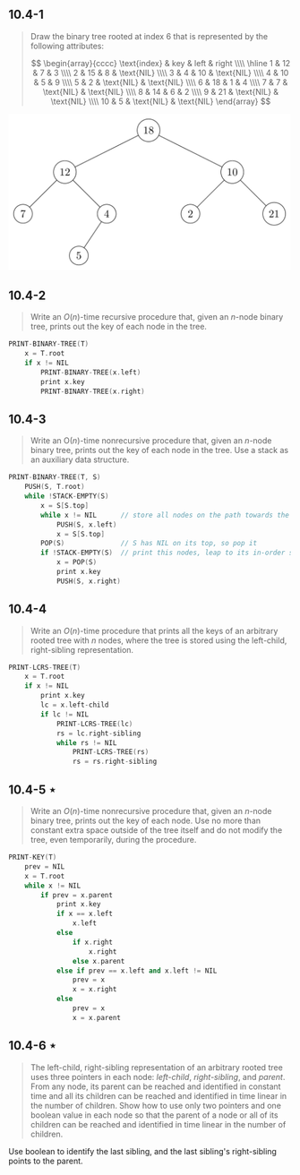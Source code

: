 ## 10.4-1

> Draw the binary tree rooted at index $6$ that is represented by the following attributes:
>
> $$
> \begin{array}{cccc}
> \text{index} & key & left & right \\\\
> \hline
>  1 & 12 &  7         &  3         \\\\
>  2 & 15 &  8         & \text{NIL} \\\\
>  3 &  4 & 10         & \text{NIL} \\\\
>  4 & 10 &  5         &  9         \\\\
>  5 &  2 & \text{NIL} & \text{NIL} \\\\
>  6 & 18 &  1         &  4         \\\\
>  7 &  7 & \text{NIL} & \text{NIL} \\\\
>  8 & 14 &  6         &  2         \\\\
>  9 & 21 & \text{NIL} & \text{NIL} \\\\
> 10 &  5 & \text{NIL} & \text{NIL}
> \end{array}
> $$

![](../img/10.4-1.png)

## 10.4-2

> Write an $O(n)$-time recursive procedure that, given an $n$-node binary tree, prints out the key of each node in the tree.

```cpp
PRINT-BINARY-TREE(T)
    x = T.root
    if x != NIL
        PRINT-BINARY-TREE(x.left)
        print x.key
        PRINT-BINARY-TREE(x.right)
```

## 10.4-3

> Write an O$(n)$-time nonrecursive procedure that, given an $n$-node binary tree, prints out the key of each node in the tree. Use a stack as an auxiliary data structure.

```cpp
PRINT-BINARY-TREE(T, S)
    PUSH(S, T.root)
    while !STACK-EMPTY(S)
        x = S[S.top]
        while x != NIL      // store all nodes on the path towards the leftmost leaf
            PUSH(S, x.left)
            x = S[S.top]
        POP(S)              // S has NIL on its top, so pop it
        if !STACK-EMPTY(S)  // print this nodes, leap to its in-order successor
            x = POP(S)
            print x.key
            PUSH(S, x.right)
```

## 10.4-4

> Write an $O(n)$-time procedure that prints all the keys of an arbitrary rooted tree with $n$ nodes, where the tree is stored using the left-child, right-sibling representation.

```cpp
PRINT-LCRS-TREE(T)
    x = T.root
    if x != NIL
        print x.key
        lc = x.left-child
        if lc != NIL
            PRINT-LCRS-TREE(lc)
            rs = lc.right-sibling
            while rs != NIL
                PRINT-LCRS-TREE(rs)
                rs = rs.right-sibling
```

## 10.4-5 $\star$

> Write an $O(n)$-time nonrecursive procedure that, given an $n$-node binary tree, prints out the key of each node. Use no more than constant extra space outside of the tree itself and do not modify the tree, even temporarily, during the procedure.

```cpp
PRINT-KEY(T)
    prev = NIL
    x = T.root
    while x != NIL
        if prev = x.parent
            print x.key
            if x == x.left
                x.left
            else
                if x.right
                    x.right
                else x.parent
            else if prev == x.left and x.left != NIL
                prev = x
                x = x.right
            else
                prev = x
                x = x.parent
```

## 10.4-6 $\star$

> The left-child, right-sibling representation of an arbitrary rooted tree uses three pointers in each node: _left-child_, _right-sibling_, and _parent_. From any node, its parent can be reached and identified in constant time and all its children can be reached and identified in time linear in the number of children. Show how to use only two pointers and one boolean value in each node so that the parent of a node or all of its children can be reached and identified in time linear in the number of children.

Use boolean to identify the last sibling, and the last sibling's right-sibling points to the parent.

